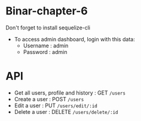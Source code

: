 # Binar-chapter-6

Don't forget to install sequelize-cli

- To access admin dashboard, login with this data: 
  - Username : admin
  - Password : admin


# API

- Get all users, profile and history : GET <code>/users</code>
- Create a user : POST <code>/users</code>
- Edit a user : PUT <code>/users/edit/:id</code>
- Delete a user : DELETE <code>/users/delete/:id</code>

